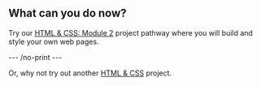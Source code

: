 ## What can you do now?

Try our [HTML & CSS: Module 2](https://projects.raspberrypi.org/en/pathways/webdev-module-2) project pathway where you will build and style your own web pages.

--- /no-print ---

Or, why not try out another [HTML & CSS](https://projects.raspberrypi.org/en/projects?software%5B%5D=html-css-javascript) project.